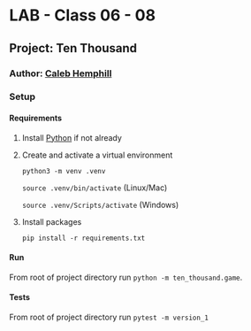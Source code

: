 # LAB - Class 06 - 08

## Project: Ten Thousand

### Author: [Caleb Hemphill](https://github.com/kaylubh)

### Setup

#### Requirements

1. Install [Python](https://www.python.org/) if not already

1. Create and activate a virtual environment

    `python3 -m venv .venv`

    `source .venv/bin/activate` (Linux/Mac)

    `source .venv/Scripts/activate` (Windows)

1. Install packages

    `pip install -r requirements.txt`

#### Run

From root of project directory run `python -m ten_thousand.game`.

#### Tests

From root of project directory run `pytest -m version_1`

